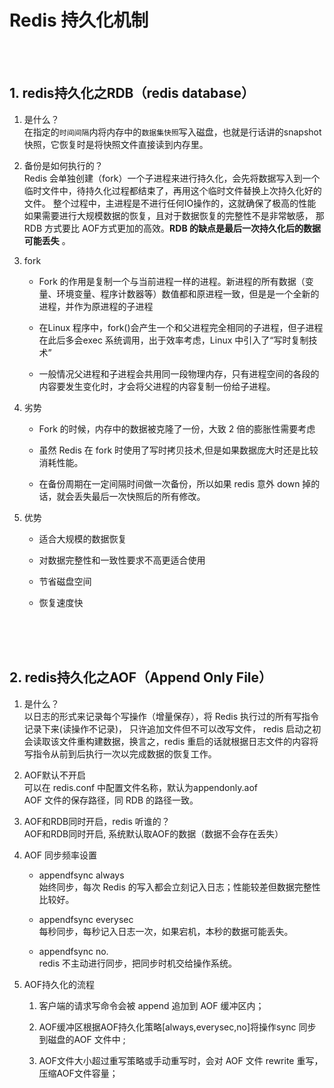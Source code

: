 # Redis 持久化机制

<br>
<br>

## 1. redis持久化之RDB（redis database）
1. 是什么？ <br>
   在指定的```时间间隔```内将内存中的```数据集快照```写入磁盘，也就是行话讲的snapshot快照，它恢复时是将快照文件直接读到内存里。
   
2. 备份是如何执行的？ <br>
   Redis 会单独创建（fork）一个子进程来进行持久化，会先将数据写入到一个临时文件中，待持久化过程都结束了，再用这个临时文件替换上次持久化好的文件。 
   整个过程中，主进程是不进行任何IO操作的，这就确保了极高的性能 如果需要进行大规模数据的恢复，且对于数据恢复的完整性不是非常敏感，
   那 RDB 方式要比 AOF方式更加的高效。**RDB 的缺点是最后一次持久化后的数据可能丢失** 。

3. fork
   + Fork 的作用是复制一个与当前进程一样的进程。新进程的所有数据（变量、环境变量、程序计数器等）数值都和原进程一致，但是是一个全新的进程，并作为原进程的子进程
   
   + 在Linux 程序中，fork()会产生一个和父进程完全相同的子进程，但子进程在此后多会exec 系统调用，出于效率考虑，Linux 中引入了“写时复制技术”
   
   + 一般情况父进程和子进程会共用同一段物理内存，只有进程空间的各段的内容要发生变化时，才会将父进程的内容复制一份给子进程。
   
4. 劣势
   + Fork 的时候，内存中的数据被克隆了一份，大致 2 倍的膨胀性需要考虑
   
   + 虽然 Redis 在 fork 时使用了写时拷贝技术,但是如果数据庞大时还是比较消耗性能。
   
   + 在备份周期在一定间隔时间做一次备份，所以如果 redis 意外 down 掉的话，就会丢失最后一次快照后的所有修改。
   
5. 优势
   + 适合大规模的数据恢复
   
   + 对数据完整性和一致性要求不高更适合使用
   
   + 节省磁盘空间
   
   + 恢复速度快



<br>
<br>
<br>

## 2. redis持久化之AOF（Append Only File）
1. 是什么？ <br>
   以日志的形式来记录每个写操作（增量保存），将 Redis 执行过的所有写指令记录下来(读操作不记录)， 只许追加文件但不可以改写文件，
   redis 启动之初会读取该文件重构建数据，换言之，redis 重启的话就根据日志文件的内容将写指令从前到后执行一次以完成数据的恢复工作。
   
2. AOF默认不开启 <br>
   可以在 redis.conf 中配置文件名称，默认为appendonly.aof <br>
   AOF 文件的保存路径，同 RDB 的路径一致。
   
3. AOF和RDB同时开启，redis 听谁的？ <br>
   AOF和RDB同时开启, 系统默认取AOF的数据（数据不会存在丢失）
   
4. AOF 同步频率设置
   + appendfsync always <br>
     始终同步，每次 Redis 的写入都会立刻记入日志；性能较差但数据完整性比较好。
     
   + appendfsync everysec  <br>
     每秒同步，每秒记入日志一次，如果宕机，本秒的数据可能丢失。
     
   + appendfsync no.  <br>
     redis 不主动进行同步，把同步时机交给操作系统。

5. AOF持久化的流程
   1. 客户端的请求写命令会被 append 追加到 AOF 缓冲区内；
   
   2. AOF缓冲区根据AOF持久化策略[always,everysec,no]将操作sync 同步到磁盘的AOF 文件中 ;
   
   3. AOF文件大小超过重写策略或手动重写时，会对 AOF 文件 rewrite 重写，压缩AOF文件容量；